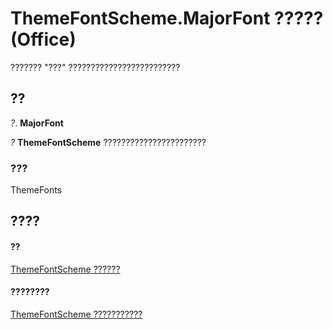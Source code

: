 
# ThemeFontScheme.MajorFont ????? (Office)

??????? "???" ?????????????????????????


## ??

 _?_. **MajorFont**

 _?_ **ThemeFontScheme** ???????????????????????


### ???

ThemeFonts


## ????


#### ??


[ThemeFontScheme ??????](566b3a6f-16c9-8ba0-6f40-5bc96ec2dcbf.md)
#### ????????


[ThemeFontScheme ???????????](http://msdn.microsoft.com/library/47a1e519-0bf8-363b-3270-6080580da137%28Office.15%29.aspx)